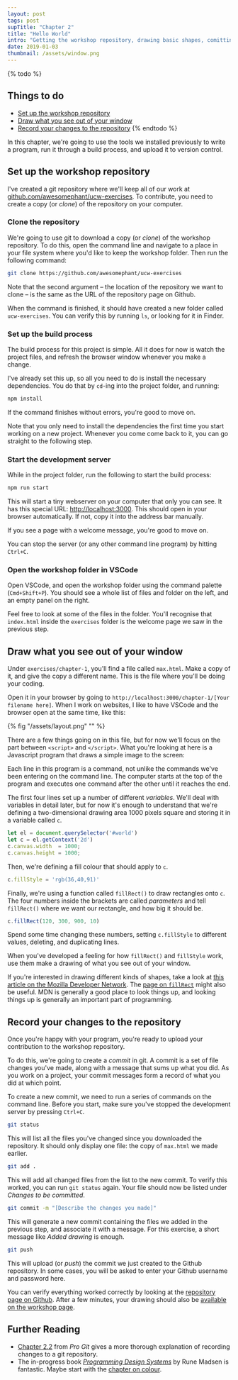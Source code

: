 ```yaml
---
layout: post
tags: post
supTitle: "Chapter 2"
title: "Hello World"
intro: "Getting the workshop repository, drawing basic shapes, comitting your changes."
date: 2019-01-03
thumbnail: /assets/window.png
---
```


{% todo %}

## Things to do
- [Set up the workshop repository](#set-up-the-work­shop-repos­i­tory)
- [Draw what you see out of your win­dow](#draw-what-you-see-out-of-your-win­dow)
- [Record your changes to the repos­i­tory](#record-your-changes-to-the-repos­i­tory)
{% endtodo %}

In this chapter, we're going to use the tools we installed previously to write a program, run it through a build process, and upload it to version control.

## Set up the workshop repository

I've created a git repository where we'll keep all of our work at [github.com/awesomephant/ucw-exercises](https://github.com/awesomephant/ucw-exercises). To contribute, you need to create a copy (or *clone*) of the repository on your computer.

### Clone the repository

We're going to use git to download a copy (or *clone*) of the workshop repository. To do this, open the command line and navigate to a place in your file system where you'd like to keep the workshop folder. Then run the following command:

```bash
git clone https://github.com/awesomephant/ucw-exercises
``` 
Note that the second argument – the location of the repository we want to clone – is the same as the URL of the repository page on Github.

When the command is finished, it should have created a new folder called ```ucw-exercises```. You can verify this by running ```ls```, or looking for it in Finder.

### Set up the build process

The build process for this project is simple. All it does for now is watch the project files, and refresh the browser window whenever you make a change.

I've already set this up, so all you need to do is install the necessary dependencies. You do that by ```cd```-ing into the project folder, and running: 

```bash
npm install
```

If the command finishes without errors, you're good to move on.

Note that you only need to install the dependencies the first time you start working on a new project. Whenever you come come back to it, you can go straight to the following step.

### Start the development server
While in the project folder, run the following to start the build process:
```bash
npm run start
```

This will start a tiny webserver on your computer that only you can see. It has this special URL: [http://localhost:3000](http://localhost:3000). This should open in your browser automatically. If not, copy it into the address bar manually.

If you see a page with a welcome message, you're good to move on.

You can stop the server (or any other command line program) by hitting ```Ctrl+C```.

### Open the workshop folder in VSCode
Open VSCode, and open the workshop folder using the command palette (```Cmd+Shift+P```). You should see a whole list of files and folder on the left, and an empty panel on the right.

Feel free to look at some of the files in the folder. You'll recognise that ```index.html``` inside the ```exercises``` folder is the welcome page we saw in the previous step.

## Draw what you see out of your window
Under ```exercises/chapter-1```, you'll find a file called ```max.html```. Make a copy of it, and give the copy a different name. This is the file where you'll be doing your coding.

Open it in your browser by going to ```http://localhost:3000/chapter-1/[Your filename here]```. When I work on websites, I like to have VSCode and the browser open at the same time, like this:

{% fig "/assets/layout.png" "" %}

There are a few things going on in this file, but for now we'll focus on the part between ```<script>``` and ```</script>```. What you're looking at here is a Javascript program that draws a simple image to the screen:

Each line in this program is a command, not unlike the commands we've been entering on the command line. The computer starts at the top of the program and executes one command after the other until it reaches the end. 

The first four lines set up a number of different *variables*. We'll deal with variables in detail later, but for now it's enough to understand that we're defining a two-dimensional drawing area 1000 pixels square and storing it in a variable called ```c```.

```js
let el = document.querySelector('#world')
let c = el.getContext('2d')
c.canvas.width  = 1000;
c.canvas.height = 1000;
```

Then, we're defining a fill colour that should apply to ```c```.

```js
c.fillStyle = 'rgb(36,40,91)'
```

Finally, we're using a function called ```fillRect()``` to draw rectangles onto ```c```. The four numbers inside the brackets are called *parameters* and tell ```fillRect()``` where we want our rectangle, and how big it should be.

```js
c.fillRect(120, 300, 900, 10)
```

Spend some time changing these numbers, setting ```c.fillStyle``` to different values, deleting, and duplicating lines.

When you've developed a feeling for how ```fillRect()``` and ```fillStyle``` work, use them make a drawing of what you see out of your window.

If you're interested in drawing different kinds of shapes, take a look at [this article on the Mozilla Developer Network](https://developer.mozilla.org/en-US/docs/Web/API/Canvas_API/Tutorial/Drawing_shapes). The [page on ```fillRect```](https://developer.mozilla.org/en-US/docs/Web/API/CanvasRenderingContext2D/fillRect) might also be useful. MDN is generally a good place to look things up, and looking things up is generally an important part of programming.

## Record your changes to the repository

Once you're happy with your program, you're ready to upload your contribution to the workshop repository.

To do this, we're going to create a *commit* in git. A commit is a set of file changes you've made, along with a message that sums up what you did. As you work on a project, your commit messages form a record of what you did at which point.

To create a new commit, we need to run a series of commands on the command line. Before you start, make sure you've stopped the development server by pressing ```Ctrl+C```.

```bash
git status
```
This will list all the files you've changed since you downloaded the repository. It should only display one file: the copy of ```max.html``` we made earlier. 

```bash
git add .
```

This will add all changed files from the list to the new commit. To verify this worked, you can run ```git status``` again. Your file should now be listed under *Changes to be committed*.


```bash
git commit -m "[Describe the changes you made]"
```

This will generate a new commit containing the files we added in the previous step, and associate it with a message. For this exercise, a short message like *Added drawing* is enough.

```bash
git push
```

This will upload (or *push*) the commit we just created to the Github repository. In some cases, you will be asked to enter your Github username and password here.

You can verify everything worked correctly by looking at the [repository page on Github](https://github.com/awesomephant/ucw-exercises). After a few minutes, your drawing should also be [available on the workshop page](https://www.maxkoehler.com/ucw-exercises/exercises/).


## Further Reading

- [Chapter 2.2](https://git-scm.com/book/en/v2/Git-Basics-Recording-Changes-to-the-Repository) from *Pro Git* gives a more thorough explanation of recording changes to a git repository.
- The in-progress book [*Programming Design Systems*](https://www.programmingdesignsystems.com/) by Rune Madsen is fantastic. Maybe start with the [chapter on colour](https://www.programmingdesignsystems.com/color/color-models-and-color-spaces/index.html#color-models-and-color-spaces-JDQ1fRD).
